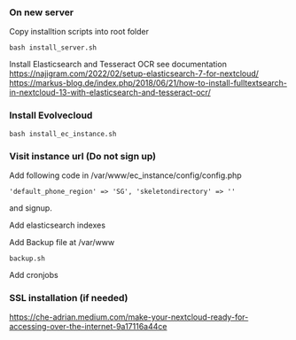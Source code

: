 ### On new server
Copy installtion scripts into root folder
```
bash install_server.sh
```
Install Elasticsearch and Tesseract OCR see documentation <br>
https://najigram.com/2022/02/setup-elasticsearch-7-for-nextcloud/ <br>
https://markus-blog.de/index.php/2018/06/21/how-to-install-fulltextsearch-in-nextcloud-13-with-elasticsearch-and-tesseract-ocr/

### Install Evolvecloud
```
bash install_ec_instance.sh
```
### Visit instance url (Do not sign up)

Add following code in /var/www/ec_instance/config/config.php 
```
'default_phone_region' => 'SG', 'skeletondirectory' => ''
```
and signup.

Add elasticsearch indexes 

Add Backup file at /var/www
```
backup.sh
```
Add cronjobs

### SSL installation (if needed)
https://che-adrian.medium.com/make-your-nextcloud-ready-for-accessing-over-the-internet-9a17116a44ce


